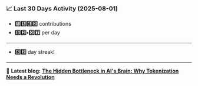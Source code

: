 <!--START_STATS-->
### 📈 Last 30 Days Activity (2025-08-01)  
- **1️⃣5️⃣6️⃣2️⃣** contributions  
- **5️⃣2️⃣•0️⃣7️⃣** per day
---
- **6️⃣2️⃣** day streak!
---
📝 **Latest blog:** [**The Hidden Bottleneck in AI's Brain: Why Tokenization Needs a Revolution**](https://andriak.com/blog/tokenization-revolution)
<!--END_STATS-->
